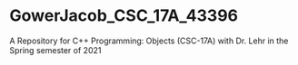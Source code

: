 # GowerJacob_CSC_17A_43396
A Repository for C++ Programming: Objects (CSC-17A) with Dr. Lehr in the Spring semester of 2021
